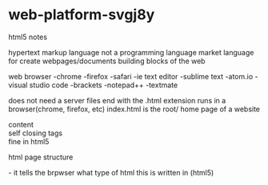# web-platform-svgj8y

html5 notes

hypertext markup language
not a programming language
market language for create webpages/documents
building blocks of the web

web browser
-chrome
-firefox
-safari
-ie
text editor
-sublime text
-atom.io
-visual studio code
-brackets
-notepad++
-textmate

does not need a server
files end with the .html extension
runs in a browser(chrome, firefox, etc)
index.html is the root/ home page of a website

<tagname>content<tagname>
<br /> self closing tags
<br> fine in html5

html page structure

<!DOCTYPE html> - it tells the brpwser what type of html this is written in (html5)

<html>
<head>
<title></tile>
<head>

<body>
</body>
</head>

block level elements
-start a new line (div, heading, p, forms)

inline
-ex(span)
-strong
-em
-a / link

Attributes
-all tags can have Attributes
-provide information about an elements
-placed within the start tag
-key/value pairs(id="someId")

